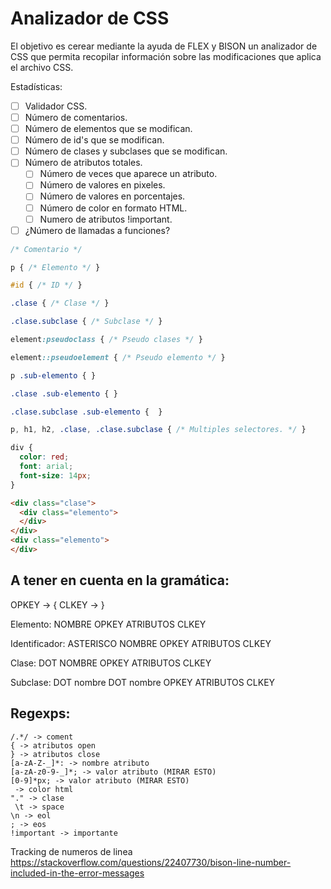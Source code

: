 # Analizador de CSS
El objetivo es cerear mediante la ayuda de FLEX y BISON un analizador de CSS que permita recopilar información sobre las modificaciones que aplica el archivo CSS.

Estadísticas:
- [ ] Validador CSS.
- [ ] Número de comentarios.
- [ ] Número de elementos que se modifican.
- [ ] Número de id's que se modifican.
- [ ] Número de clases y subclases que se modifican.
- [ ] Número de atributos totales.
  - [ ] Número de veces que aparece un atributo.
  - [ ] Número de valores en pixeles.
  - [ ] Número de valores en porcentajes.
  - [ ] Número de color en formato HTML.
  - [ ] Numero de atributos !important.
- [ ] ¿Número de llamadas a funciones?

```css
/* Comentario */

p { /* Elemento */ }

#id { /* ID */ }

.clase { /* Clase */ }

.clase.subclase { /* Subclase */ }

element:pseudoclass { /* Pseudo clases */ }

element::pseudoelement { /* Pseudo elemento */ }

p .sub-elemento { }

.clase .sub-elemento { }

.clase.subclase .sub-elemento {  }

p, h1, h2, .clase, .clase.subclase { /* Multiples selectores. */ }

div {
  color: red;
  font: arial;
  font-size: 14px;
}
```

```html
<div class="clase">
  <div class="elemento">
  </div>
</div>
<div class="elemento">
</div>
```

## A tener en cuenta en la gramática:

OPKEY -> {      CLKEY -> }

Elemento: NOMBRE OPKEY ATRIBUTOS CLKEY

Identificador: ASTERISCO NOMBRE OPKEY ATRIBUTOS CLKEY

Clase: DOT NOMBRE OPKEY ATRIBUTOS CLKEY

Subclase: DOT nombre DOT nombre OPKEY ATRIBUTOS CLKEY

## Regexps:

```
/.*/ -> coment
{ -> atributos open
} -> atributos close
[a-zA-Z-_]*: -> nombre atributo
[a-zA-z0-9-_]*; -> valor atributo (MIRAR ESTO)
[0-9]*px; -> valor atributo (MIRAR ESTO)
 -> color html
"." -> clase
 \t -> space
\n -> eol
; -> eos
!important -> importante
```

Tracking de numeros de linea 
https://stackoverflow.com/questions/22407730/bison-line-number-included-in-the-error-messages